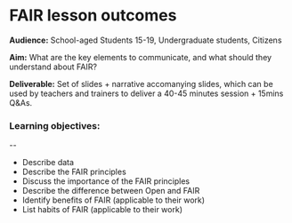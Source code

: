 # FAIR lesson outcomes

**Audience:** School-aged Students 15-19, Undergraduate students, Citizens

**Aim:** What are the key elements to communicate, and what should they understand about FAIR? 

**Deliverable:** Set of slides + narrative accomanying slides, which can be used by teachers and trainers to deliver a 40-45 minutes session + 15mins Q&As. 

### Learning objectives:
--
- Describe data
- Describe the FAIR principles
- Discuss the importance of the FAIR principles
- Describe the difference between Open and FAIR
- Identify benefits of FAIR (applicable to their work)
- List habits of FAIR (applicable to their work)
